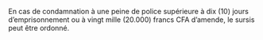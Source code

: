 En cas de condamnation à une peine de police supérieure à dix (10) jours d’emprisonnement ou à vingt mille (20.000) francs CFA d’amende, le sursis peut être ordonné.